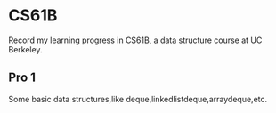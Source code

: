 # CS61B

Record my learning progress in CS61B, a data structure course at UC Berkeley.

## Pro 1
Some basic data structures,like deque,linkedlistdeque,arraydeque,etc.